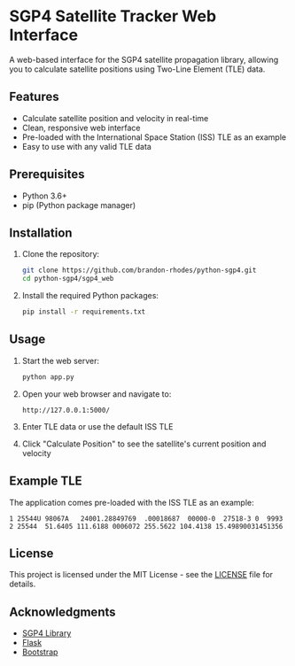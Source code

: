 # SGP4 Satellite Tracker Web Interface

A web-based interface for the SGP4 satellite propagation library, allowing you to calculate satellite positions using Two-Line Element (TLE) data.

## Features

- Calculate satellite position and velocity in real-time
- Clean, responsive web interface
- Pre-loaded with the International Space Station (ISS) TLE as an example
- Easy to use with any valid TLE data

## Prerequisites

- Python 3.6+
- pip (Python package manager)

## Installation

1. Clone the repository:
   ```bash
   git clone https://github.com/brandon-rhodes/python-sgp4.git
   cd python-sgp4/sgp4_web
   ```

2. Install the required Python packages:
   ```bash
   pip install -r requirements.txt
   ```

## Usage

1. Start the web server:
   ```bash
   python app.py
   ```

2. Open your web browser and navigate to:
   ```
   http://127.0.0.1:5000/
   ```

3. Enter TLE data or use the default ISS TLE

4. Click "Calculate Position" to see the satellite's current position and velocity

## Example TLE

The application comes pre-loaded with the ISS TLE as an example:

```
1 25544U 98067A   24001.28849769  .00018687  00000-0  27518-3 0  9993
2 25544  51.6405 111.6188 0006072 255.5622 104.4138 15.49890031451356
```

## License

This project is licensed under the MIT License - see the [LICENSE](LICENSE) file for details.

## Acknowledgments

- [SGP4 Library](https://github.com/brandon-rhodes/python-sgp4)
- [Flask](https://flask.palletsprojects.com/)
- [Bootstrap](https://getbootstrap.com/)
